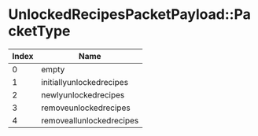 # UnlockedRecipesPacketPayload::PacketType

Index | Name
--- | ---
0 | empty
1 | initiallyunlockedrecipes
2 | newlyunlockedrecipes
3 | removeunlockedrecipes
4 | removeallunlockedrecipes
